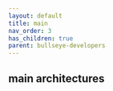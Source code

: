 ```yaml
---
layout: default
title: main
nav_order: 3
has_children: true
parent: bullseye-developers
---
```


## main architectures
